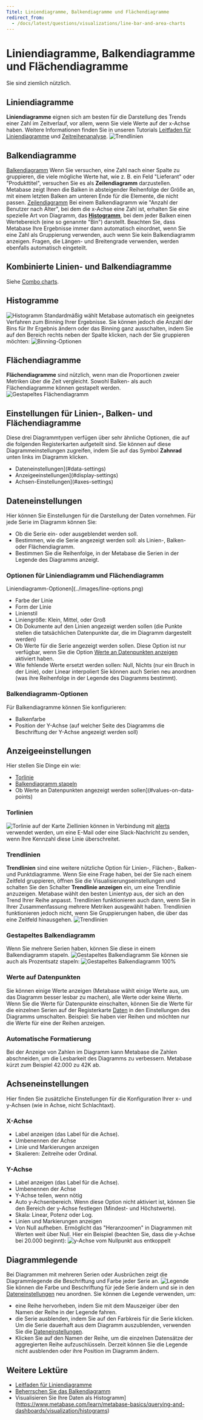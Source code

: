 ```yaml
---
Titel: Liniendiagramme, Balkendiagramme und Flächendiagramme
redirect_from:
  - /docs/latest/questions/visualizations/line-bar-and-area-charts
---
```


# Liniendiagramme, Balkendiagramme und Flächendiagramme
Sie sind ziemlich nützlich.

## Liniendiagramme
**Liniendiagramme** eignen sich am besten für die Darstellung des Trends einer Zahl im Zeitverlauf, vor allem, wenn Sie viele Werte auf der x-Achse haben. Weitere Informationen finden Sie in unseren Tutorials [Leitfaden für Liniendiagramme](https://www.metabase.com/learn/metabase-basics/querying-and-dashboards/visualization/line-charts) und [Zeitreihenanalyse](https://www.metabase.com/learn/metabase-basics/querying-and-dashboards/time-series).
![Trendlinien](../images/goal-line.png)

## Balkendiagramme
[Balkendiagramm](../images/bar.png)
Wenn Sie versuchen, eine Zahl nach einer Spalte zu gruppieren, die viele mögliche Werte hat, wie z. B. ein Feld "Lieferant" oder "Produkttitel", versuchen Sie es als **Zeilendiagramm** darzustellen. Metabase zeigt Ihnen die Balken in absteigender Reihenfolge der Größe an, mit einem letzten Balken am unteren Ende für die Elemente, die nicht passen.
[Zeilendiagramm](../images/row.png)
Bei einem Balkendiagramm wie "Anzahl der Benutzer nach Alter", bei dem die x-Achse eine Zahl ist, erhalten Sie eine spezielle Art von Diagramm, das **[Histogramm](https://www.metabase.com/learn/metabase-basics/querying-and-dashboards/visualization/histograms)**, bei dem jeder Balken einen Wertebereich (eine so genannte "Bin") darstellt. Beachten Sie, dass Metabase Ihre Ergebnisse immer dann automatisch einordnet, wenn Sie eine Zahl als Gruppierung verwenden, auch wenn Sie kein Balkendiagramm anzeigen. Fragen, die Längen- und Breitengrade verwenden, werden ebenfalls automatisch eingeteilt.

## Kombinierte Linien- und Balkendiagramme
Siehe [Combo charts](./combo-chart.md).

## Histogramme
![Histogramm](../images/histogram.png)
Standardmäßig wählt Metabase automatisch ein geeignetes Verfahren zum Binning Ihrer Ergebnisse. Sie können jedoch die Anzahl der Bins für Ihr Ergebnis ändern oder das Binning ganz ausschalten, indem Sie auf den Bereich rechts neben der Spalte klicken, nach der Sie gruppieren möchten:
![Binning-Optionen](../images/histogram-bins.png)

## Flächendiagramme
**Flächendiagramme** sind nützlich, wenn man die Proportionen zweier Metriken über die Zeit vergleicht. Sowohl Balken- als auch Flächendiagramme können gestapelt werden.
![Gestapeltes Flächendiagramm](../images/area.png)

## Einstellungen für Linien-, Balken- und Flächendiagramme
Diese drei Diagrammtypen verfügen über sehr ähnliche Optionen, die auf die folgenden Registerkarten aufgeteilt sind. Sie können auf diese Diagrammeinstellungen zugreifen, indem Sie auf das Symbol **Zahnrad** unten links im Diagramm klicken.
- Dateneinstellungen](#data-settings)
- Anzeigeeinstellungen](#display-settings)
- Achsen-Einstellungen](#axes-settings)

## Dateneinstellungen
Hier können Sie Einstellungen für die Darstellung der Daten vornehmen.
Für jede Serie im Diagramm können Sie:
- Ob die Serie ein- oder ausgeblendet werden soll.
- Bestimmen, wie die Serie angezeigt werden soll: als Linien-, Balken- oder Flächendiagramm.
- Bestimmen Sie die Reihenfolge, in der Metabase die Serien in der Legende des Diagramms anzeigt.

### Optionen für Liniendiagramm und Flächendiagramm
Liniendiagramm-Optionen](../images/line-options.png)
- Farbe der Linie
- Form der Linie
- Linienstil
- Liniengröße: Klein, Mittel, oder Groß
- Ob Dokumente auf den Linien angezeigt werden sollen (die Punkte stellen die tatsächlichen Datenpunkte dar, die im Diagramm dargestellt werden)
- Ob Werte für die Serie angezeigt werden sollen. Diese Option ist nur verfügbar, wenn Sie die Option [Werte an Datenpunkten anzeigen](#values-on-data-points) aktiviert haben.
- Wie fehlende Werte ersetzt werden sollen: Null, Nichts (nur ein Bruch in der Linie), oder Linear interpoliert
Sie können auch Serien neu anordnen (was ihre Reihenfolge in der Legende des Diagramms bestimmt).

### Balkendiagramm-Optionen
Für Balkendiagramme können Sie konfigurieren:
- Balkenfarbe
- Position der Y-Achse (auf welcher Seite des Diagramms die Beschriftung der Y-Achse angezeigt werden soll)

## Anzeigeeinstellungen
Hier stellen Sie Dinge ein wie:
- [Torlinie](#goal-lines)
- [Balkendiagramm stapeln](#stacked-bar-chart)
- Ob Werte an Datenpunkten angezeigt werden sollen](#values-on-data-points)

### Torlinien
![Torlinie auf der Karte](../images/goal-line.png)
Ziellinien können in Verbindung mit [alerts](../alerts.md) verwendet werden, um eine E-Mail oder eine Slack-Nachricht zu senden, wenn Ihre Kennzahl diese Linie überschreitet.

### Trendlinien
**Trendlinien** sind eine weitere nützliche Option für Linien-, Flächen-, Balken- und Punktdiagramme. Wenn Sie eine Frage haben, bei der Sie nach einem Zeitfeld gruppieren, öffnen Sie die Visualisierungseinstellungen und schalten Sie den Schalter **Trendlinie anzeigen** ein, um eine Trendlinie anzuzeigen. Metabase wählt den besten Linientyp aus, der sich an den Trend Ihrer Reihe anpasst. Trendlinien funktionieren auch dann, wenn Sie in Ihrer Zusammenfassung mehrere Metriken ausgewählt haben. Trendlinien funktionieren jedoch nicht, wenn Sie Gruppierungen haben, die über das eine Zeitfeld hinausgehen.
![Trendlinien](../images/trend-lines.png)

### Gestapeltes Balkendiagramm
Wenn Sie mehrere Serien haben, können Sie diese in einem Balkendiagramm stapeln.
![Gestapeltes Balkendiagramm](../images/stacked-bar-chart.png)
Sie können sie auch als Prozentsatz stapeln:
![Gestapeltes Balkendiagramm 100%](../images/stacked-100.png)

### Werte auf Datenpunkten
Sie können einige Werte anzeigen (Metabase wählt einige Werte aus, um das Diagramm besser lesbar zu machen), alle Werte oder keine Werte.
Wenn Sie die Werte für Datenpunkte einschalten, können Sie die Werte für die einzelnen Serien auf der Registerkarte [Daten](#data-settings) in den Einstellungen des Diagramms umschalten. Beispiel: Sie haben vier Reihen und möchten nur die Werte für eine der Reihen anzeigen.

### Automatische Formatierung
Bei der Anzeige von Zahlen im Diagramm kann Metabase die Zahlen abschneiden, um die Lesbarkeit des Diagramms zu verbessern. Metabase kürzt zum Beispiel 42.000 zu 42K ab.

## Achseneinstellungen
Hier finden Sie zusätzliche Einstellungen für die Konfiguration Ihrer x- und y-Achsen (wie in Achse, nicht Schlachtaxt).

### X-Achse
- Label anzeigen (das Label für die Achse).
- Umbenennen der Achse
- Linie und Markierungen anzeigen
- Skalieren: Zeitreihe oder Ordinal.

### Y-Achse
- Label anzeigen (das Label für die Achse).
- Umbenennen der Achse
- Y-Achse teilen, wenn nötig
- Auto y-Achsenbereich. Wenn diese Option nicht aktiviert ist, können Sie den Bereich der y-Achse festlegen (Mindest- und Höchstwerte).
- Skala: Linear, Potenz oder Log.
- Linien und Markierungen anzeigen
- Von Null aufheben. Ermöglicht das "Heranzoomen" in Diagrammen mit Werten weit über Null. Hier ein Beispiel (beachten Sie, dass die y-Achse bei 20.000 beginnt):
![y-Achse vom Nullpunkt aus entkoppelt](../images/entkoppelt-vom-Nullpunkt-y-axis.png)

## Diagrammlegende
Bei Diagrammen mit mehreren Serien oder Ausbrüchen zeigt die Diagrammlegende die Beschriftung und Farbe jeder Serie an.
![Legende](../images/legend.png)
Sie können die Farbe und Beschriftung für jede Serie ändern und sie in den [Dateneinstellungen](#data-settings) neu anordnen.
Sie können die Legende verwenden, um:
- eine Reihe hervorheben, indem Sie mit dem Mauszeiger über den Namen der Reihe in der Legende fahren.
- die Serie ausblenden, indem Sie auf den Farbkreis für die Serie klicken.
Um die Serie dauerhaft aus dem Diagramm auszublenden, verwenden Sie die [Dateneinstellungen](#data-settings).
- Klicken Sie auf den Namen der Reihe, um die einzelnen Datensätze der aggregierten Reihe aufzuschlüsseln.
Derzeit können Sie die Legende nicht ausblenden oder ihre Position im Diagramm ändern.

## Weitere Lektüre
- [Leitfaden für Liniendiagramme](https://www.metabase.com/learn/metabase-basics/querying-and-dashboards/visualization/line-charts)
- [Beherrschen Sie das Balkendiagramm](https://www.metabase.com/learn/metabase-basics/querying-and-dashboards/visualization/bar-charts)
- Visualisieren Sie Ihre Daten als Histogramm](https://www.metabase.com/learn/metabase-basics/querying-and-dashboards/visualization/histograms)

